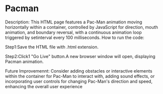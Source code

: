 # Pacman
Description:
This HTML page features a Pac-Man animation moving horizontally within a container, controlled by JavaScript for direction, mouth animation, and boundary reversal, with a continuous animation loop triggered by setinterval every 100 milliseconds.
How to run the code:

Step1:Save the HTML file with .html extension.

Step2:Click1 "Go Live" button.A new browser window will open, displaying Pacman animation.

Future Improvemennt:
Consider adding obstacles or interactive elements within the container for Pac-Man to interact with, adding sound effects, or incorporating user controls for changing Pac-Man's direction and speed, enhancing the overall user experience
